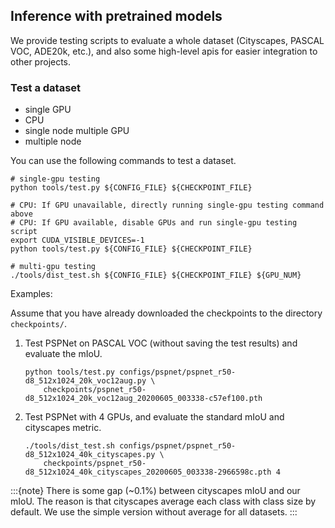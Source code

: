 ## Inference with pretrained models

We provide testing scripts to evaluate a whole dataset (Cityscapes, PASCAL VOC, ADE20k, etc.),
and also some high-level apis for easier integration to other projects.

### Test a dataset

- single GPU
- CPU
- single node multiple GPU
- multiple node

You can use the following commands to test a dataset.

```shell
# single-gpu testing
python tools/test.py ${CONFIG_FILE} ${CHECKPOINT_FILE}

# CPU: If GPU unavailable, directly running single-gpu testing command above
# CPU: If GPU available, disable GPUs and run single-gpu testing script
export CUDA_VISIBLE_DEVICES=-1
python tools/test.py ${CONFIG_FILE} ${CHECKPOINT_FILE}

# multi-gpu testing
./tools/dist_test.sh ${CONFIG_FILE} ${CHECKPOINT_FILE} ${GPU_NUM}
```

Examples:

Assume that you have already downloaded the checkpoints to the directory `checkpoints/`.

1. Test PSPNet on PASCAL VOC (without saving the test results) and evaluate the mIoU.

   ```shell
   python tools/test.py configs/pspnet/pspnet_r50-d8_512x1024_20k_voc12aug.py \
       checkpoints/pspnet_r50-d8_512x1024_20k_voc12aug_20200605_003338-c57ef100.pth
   ```

2. Test PSPNet with 4 GPUs, and evaluate the standard mIoU and cityscapes metric.

   ```shell
   ./tools/dist_test.sh configs/pspnet/pspnet_r50-d8_512x1024_40k_cityscapes.py \
       checkpoints/pspnet_r50-d8_512x1024_40k_cityscapes_20200605_003338-2966598c.pth 4
   ```

:::{note}
There is some gap (~0.1%) between cityscapes mIoU and our mIoU. The reason is that cityscapes average each class with class size by default.
We use the simple version without average for all datasets.
:::
